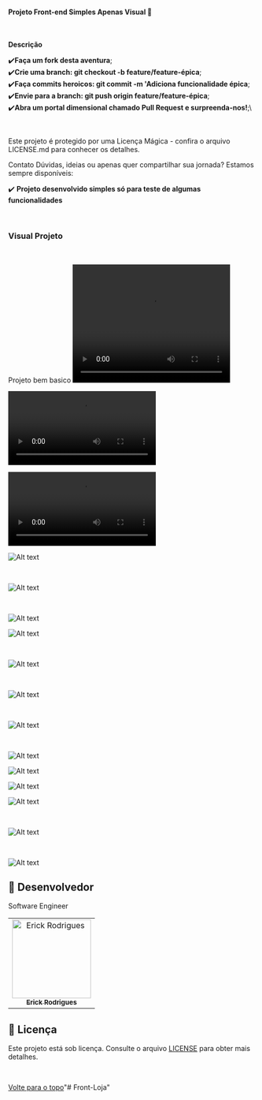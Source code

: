 #### Projeto Front-end Simples Apenas Visual 🚀

<br>

**Descrição**

:heavy_check_mark:**Faça um fork desta aventura**;\
:heavy_check_mark:**Crie uma branch: git checkout -b feature/feature-épica**;\
:heavy_check_mark:**Faça commits heroicos: git commit -m 'Adiciona funcionalidade épica**;\
:heavy_check_mark:**Envie para a branch: git push origin feature/feature-épica**;\
:heavy_check_mark:**Abra um portal dimensional chamado Pull Request e surpreenda-nos!**;\

<br>



Este projeto é protegido por uma Licença Mágica - confira o arquivo LICENSE.md para conhecer os detalhes.

Contato
Dúvidas, ideias ou apenas quer compartilhar sua jornada? Estamos sempre disponíveis:

:heavy_check_mark: **Projeto desenvolvido simples só para teste de algumas funcionalidades**

<BR>

### Visual Projeto
<br>

Projeto bem basico 
<video width="320" height="240" controls>
  <source src="SI.mp4" type="video/mp4">
</video>

<video src="SI.mp4" controls title="Title">Projeto</video>
<br>

![Veja o vídeo](/SI.mp4)


![Alt text](/images/home.png)

<br>

![Alt text](/images/home1.png)
<br>

<br>

![Alt text](/images/home3.png)
<br>

![Alt text](/images/home4.png)

<br>

 ![Alt text](/images/cadeira.png)

 <br>

 ![Alt text](/images/compra2.png)

 <br>

 ![Alt text](/images/cadeira2.png)

 <br>

![Alt text](/images/confira.png)
<br>


 ![Alt text](/images/carrinhor.png)
 <br>


 ![Alt text](/images/carrinhor2.png)
 <br>

 ![Alt text](/images/carrinhototal.png)

<br>

![Alt text](/images/compraconfira.png)

<br>

![Alt text](/images/Obrigado.png)

## 🤝 Desenvolvedor

Software Engineer

<table>
  <tr>
    <td align="center">
      <a href="#">
        <img src="https://avatars.githubusercontent.com/u/109317442?v=4" width="160px;" alt="Erick Rodrigues"/><br>
        <sub>
          <b>Erick Rodrigues</b>
        </sub>
      </a>
    </td>
  </tr>
</table>

## 📝 Licença

Este projeto está sob licença. Consulte o arquivo [LICENSE](LICENSE) para obter mais detalhes.

&#xa0;



<a href="#top">Volte para o topo</a>"# Front-Loja" 
